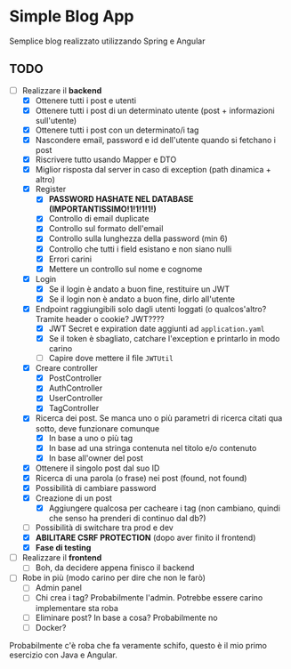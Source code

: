 # Simple Blog App
 Semplice blog realizzato utilizzando Spring e Angular

## TODO
- [ ] Realizzare il **backend**
  - [x] Ottenere tutti i post e utenti
  - [x] Ottenere tutti i post di un determinato utente (post + informazioni sull'utente)
  - [x] Ottenere tutti i post con un determinato/i tag
  - [x] Nascondere email, password e id dell'utente quando si fetchano i post
  - [x] Riscrivere tutto usando Mapper e DTO
  - [x] Miglior risposta dal server in caso di exception (path dinamica + altro)
  - [x] Register
     - [x] **PASSWORD HASHATE NEL DATABASE (IMPORTANTISSIMO!1!1!1!1!)**
     - [x] Controllo di email duplicate
     - [x] Controllo sul formato dell'email
     - [x] Controllo sulla lunghezza della password (min 6)
     - [x] Controllo che tutti i field esistano e non siano nulli
     - [x] Errori carini
     - [x] Mettere un controllo sul nome e cognome
  - [x] Login
     - [x] Se il login è andato a buon fine, restituire un JWT
     - [x] Se il login non è andato a buon fine, dirlo all'utente
  - [x] Endpoint raggiungibili solo dagli utenti loggati (o qualcos'altro? Tramite header o cookie? JWT????
     - [x] JWT Secret e expiration date aggiunti ad `application.yaml`
     - [x] Se il token è sbagliato, catchare l'exception e printarlo in modo carino
     - [ ] Capire dove mettere il file `JWTUtil`
  - [x] Creare controller
     - [x] PostController
     - [x] AuthController
     - [x] UserController
     - [x] TagController
  - [x] Ricerca dei post. Se manca uno o più parametri di ricerca citati qua sotto, deve funzionare comunque
     - [x] In base a uno o più tag
     - [x] In base ad una stringa contenuta nel titolo e/o contenuto
     - [x] In base all'owner del post
  - [x] Ottenere il singolo post dal suo ID
  - [x] Ricerca di una parola (o frase) nei post (found, not found)
  - [x] Possibilità di cambiare password
  - [x] Creazione di un post
       - [x] Aggiungere qualcosa per cacheare i tag (non cambiano, quindi che senso ha prenderi di continuo dal db?)
  - [ ] Possibilità di switchare tra prod e dev
  - [x] **ABILITARE CSRF PROTECTION** (dopo aver finito il frontend)
  - [x] **Fase di testing**

- [ ] Realizzare il **frontend**
  - [ ] Boh, da decidere appena finisco il backend

- [ ] Robe in più (modo carino per dire che non le farò)
  - [ ] Admin panel
  - [ ] Chi crea i tag? Probabilmente l'admin. Potrebbe essere carino implementare sta roba
  - [ ] Eliminare post? In base a cosa? Probabilmente no
  - [ ] Docker?

Probabilmente c'è roba che fa veramente schifo, questo è il mio primo esercizio con Java e Angular.
